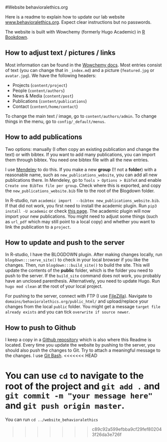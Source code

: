 #Website behavioralethics.org

Here is a readme to explain how to update our lab website www.behavioralethics.org. 
Expect clear instructions but no passwords. 

The website is built with Wowchemy (formerly Hugo Academic) in [R Bookdown](https://bookdown.org/yihui/blogdown/). 

## How to adjust text / pictures / links
Most information can be found in the [Wowchemy docs](https://wowchemy.com/docs/). 
Most entries consist of text (you can change that in `_index.md`) 
and a picture (`featured.jpg` or `avatar.jpg`). 
We have the following headers:
- Projects (`content/project`)
- People (`content/authors`)
- News & Media (`content/post`)
- Publications (`content/publications`)
- Contact (`content/home/contact`)

To change the main text / image, go to `content/authors/admin`.
To change things in the menu, go to `config/_default/menus`.

## How to add publications
Two options: manually (I often copy an existing publication and change the text)
or with bibtex. If you want to add many publications, you can import them through bibtex. 
You need one bibtex file with all the new entries. 

I use [Mendeley](https://www.mendeley.com/download-desktop-new/) to do this. 
If you make a new **group** (!! not a **folder**) with a reasonable name, such as 
`new_publications_website`, you can add all new publications there. 
In Mendeley, go to `Tools > Options > BibTeX` and enable `Create one BibTex file per group`. 
Check where this is exported, and copy the `new_publications_website.bib` 
file to the root of the Blogdown folder. 

In R-studio, run `academic import 
--bibtex new_publications_website.bib`. If that did not work, 
you first need to install the academic plugin. 
Run `pip3 install -U academic` or check 
[this page](https://wowchemy.com/docs/content/publications/). 
The academic plugin will now import your new publications. 
You might need to adjust some things (such as `url_pdf` 
which may still point to a local copy) 
and whether you want to link the publication to a `project`. 

## How to update and push to the server
In R-studio, I have the BLOGDOWN plugin. After making changes locally, 
run `blogdown:::serve_site()` to check in your local browser if you like the changes. 
Then, run `blogdown:::build_site()` to build the site. 
This will update the contents of the **public** folder, 
which is the folder you need to push to the server. 
If the `build_site` command does not work, you probably have an unclosed parenthesis. 
Alternatively, you need to update Hugo. 
Run `hugo mod clean` at the root of your local project. 

For pushing to the server, connect with FTP (I use [FileZilla](https://filezilla-project.org/)). 
Navigate to `domains/behavioralethics.org/public_html/` and upload/replace your changes from the local `public` folder. 
You might get a message `target file already exists` and you can tick `overwrite if source newer`. 

## How to push to Github
I keep a copy in a [Github repository](https://github.com/jantsje/website_behavioralethics) 
which is also where this Readme is located. Every time you update the website by pushing to the server, 
you should also push the changes to Git. Try to attach a meaningful message to the changes. I use [Git Bash](https://gitforwindows.org).
<<<<<<< HEAD

You can use `cd` to navigate to the root of the project and `git add .` and `git commit -m "your message here"` and `git push origin master`. 
=======
You can run `cd ../website_behavioralethics`
>>>>>>> c89c92a599efbba9cf29fef802043f26da3e726f
